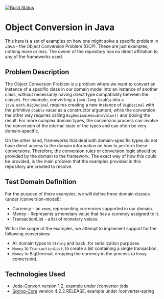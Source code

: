 [![Build Status](https://api.travis-ci.org/t6nn/object-conversion-tests.png?branch=master)](https://travis-ci.org/t6nn/object-conversion-tests) <br/>

# Object Conversion in Java
This here is a set of examples on how one might solve a specific problem in Java - the Object Conversion Problem (OCP).
These are just examples, nothing more or less. The owner of the repository has no direct affiliation to any of the frameworks 
used.

## Problem Description
The Object Conversion Problem is a problem where we want to convert an instance of a specific class in our domain model
into an instance of another class, without necessarily having direct type compatibility between the classes. 
For example, converting a `java.lang.Double` into a `java.math.BigDecimal` requires creating a new instance of `BigDecimal`
with the primitive `double` value as a constructor argument, while the conversion the other way requires calling 
`BigDecimal#doubleValue()` and boxing the result. For more complex domain types, the conversion process can involve the
conversion of the internal state of the types and can often be very domain-specific.

On the other hand, frameworks that deal with domain-specific types do not have direct access to the domain information on
how to perform these conversions. Therefore, the conversion rules or conversion logic should be provided by the domain
to the framework. The exact way of how this could be provided, is the main problem that the examples provided in this repository
are created to resolve.

## Test Domain Definition
For the purpose of these examples, we will define three domain classes (under /conversion-model):
- Currency - an `enum`, representing currencies supported in our domain.
- Money - Represents a monetary value that has a currency assigned to it.
- TransactionList - a list of monetary values.

Within the scope of the examples, we attempt to implement support for the following conversions:
- All domain types to `String` and back, for serialization purposes.
- `Money` to `TransactionList`, to create a list containing a single transaction.
- `Money` to BigDecimal, dropping the currency in the process (a lossy conversion).

## Technologies Used
- [Joda-Convert](http://www.joda.org/joda-convert/) version 1.2, example under /converter-joda
- [Spring-Core](http://docs.spring.io/spring/docs/current/spring-framework-reference/html/validation.html) version 4.2.2.RELEASE, example under /converter-spring